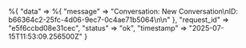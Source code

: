 %{
  "data" => %{
    "message" => "Conversation: New Conversation\nID: b66364c2-25fc-4d06-9ec7-0c4ae71b5064\n\n"
  },
  "request_id" => "e5f6ccbd08e31cec",
  "status" => "ok",
  "timestamp" => "2025-07-15T11:53:09.256500Z"
}